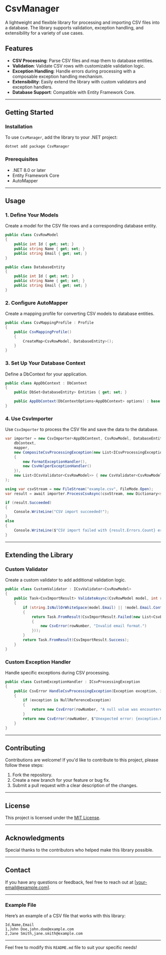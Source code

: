 
# **CsvManager**

A lightweight and flexible library for processing and importing CSV files into a database. The library supports validation, exception handling, and extensibility for a variety of use cases.

## **Features**

- **CSV Processing**: Parse CSV files and map them to database entities.
- **Validation**: Validate CSV rows with customizable validation logic.
- **Exception Handling**: Handle errors during processing with a composable exception handling mechanism.
- **Extensibility**: Easily extend the library with custom validators and exception handlers.
- **Database Support**: Compatible with Entity Framework Core.

---

## **Getting Started**

### **Installation**

To use `CsvManager`, add the library to your .NET project:

```bash
dotnet add package CsvManager
```

### **Prerequisites**

- .NET 8.0 or later
- Entity Framework Core
- AutoMapper

---

## **Usage**

### **1. Define Your Models**
Create a model for the CSV file rows and a corresponding database entity.

```csharp
public class CsvRowModel
{
    public int Id { get; set; }
    public string Name { get; set; }
    public string Email { get; set; }
}

public class DatabaseEntity
{
    public int Id { get; set; }
    public string Name { get; set; }
    public string Email { get; set; }
}
```

### **2. Configure AutoMapper**
Create a mapping profile for converting CSV models to database entities.

```csharp
public class CsvMappingProfile : Profile
{
    public CsvMappingProfile()
    {
        CreateMap<CsvRowModel, DatabaseEntity>();
    }
}
```

### **3. Set Up Your Database Context**
Define a DbContext for your application.

```csharp
public class AppDbContext : DbContext
{
    public DbSet<DatabaseEntity> Entities { get; set; }

    public AppDbContext(DbContextOptions<AppDbContext> options) : base(options) { }
}
```

### **4. Use CsvImporter**
Use `CsvImporter` to process the CSV file and save the data to the database.

```csharp
var importer = new CsvImporter<AppDbContext, CsvRowModel, DatabaseEntity>(
    dbContext,
    mapper,
    new CompositeCsvProcessingException(new List<ICsvProcessingException>
    {
        new FormatExceptionHandler(),
        new CsvHelperExceptionHandler()
    }),
    new List<ICsvValidator<CsvRowModel>> { new CsvValidater<CsvRowModel>() }
);

using var csvStream = new FileStream("example.csv", FileMode.Open);
var result = await importer.ProcessCsvAsync(csvStream, new Dictionary<string, object>(), validateOnly: false);

if (result.Succeeded)
{
    Console.WriteLine("CSV import succeeded!");
}
else
{
    Console.WriteLine($"CSV import failed with {result.Errors.Count} errors.");
}
```

---

## **Extending the Library**

### **Custom Validator**
Create a custom validator to add additional validation logic.

```csharp
public class CustomValidator : ICsvValidator<CsvRowModel>
{
    public Task<CsvImportResult> ValidateAsync(CsvRowModel model, int rowNumber)
    {
        if (string.IsNullOrWhiteSpace(model.Email) || !model.Email.Contains("@"))
        {
            return Task.FromResult(CsvImportResult.Failed(new List<CsvError>
            {
                new CsvError(rowNumber, "Invalid email format.")
            }));
        }
        return Task.FromResult(CsvImportResult.Success);
    }
}
```

### **Custom Exception Handler**
Handle specific exceptions during CSV processing.

```csharp
public class CustomExceptionHandler : ICsvProcessingException
{
    public CsvError HandleCsvProcessingException(Exception exception, int rowNumber)
    {
        if (exception is NullReferenceException)
        {
            return new CsvError(rowNumber, "A null value was encountered.");
        }
        return new CsvError(rowNumber, $"Unexpected error: {exception.Message}");
    }
}
```

---

## **Contributing**

Contributions are welcome! If you'd like to contribute to this project, please follow these steps:

1. Fork the repository.
2. Create a new branch for your feature or bug fix.
3. Submit a pull request with a clear description of the changes.

---

## **License**

This project is licensed under the [MIT License](LICENSE).

---

## **Acknowledgments**

Special thanks to the contributors who helped make this library possible.

---

## **Contact**

If you have any questions or feedback, feel free to reach out at [your-email@example.com].

---

### **Example File**

Here’s an example of a CSV file that works with this library:

```csv
Id,Name,Email
1,John Doe,john.doe@example.com
2,Jane Smith,jane.smith@example.com
```

---

Feel free to modify this `README.md` file to suit your specific needs!
